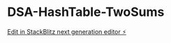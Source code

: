 # DSA-HashTable-TwoSums

[Edit in StackBlitz next generation editor ⚡️](https://stackblitz.com/~/github.com/TravisLau92/DSA-HashTable-TwoSums)